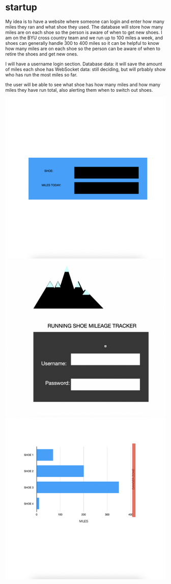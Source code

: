 # startup
My idea is to have a website where someone can login and enter how many miles they ran and what shoe they used. The database will store how many miles are on each shoe so the person is aware of when to get new shoes. I am on the BYU cross country team and we run up to 100 miles a week, and shoes can generally handle 300 to 400 miles so it can be helpful to know how many miles are on each shoe so the person can be aware of when to retire the shoes and get new ones.
 
I will have a username login section.
Database data: it will save the amount of miles each shoe has 
WebSocket data: still deciding, but will prbably show who has run the most miles so far. 

the user will be able to see what shoe has how many miles and how many miles they have run total, also alerting them when to switch out shoes.

![MY shoe](shoe.png)
![login](login.png)
![graph](graph.png)
